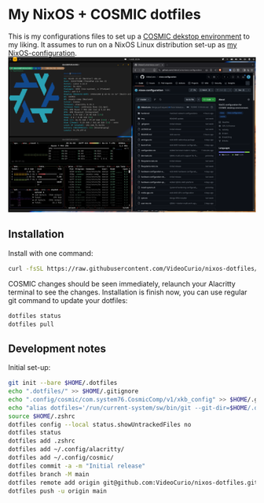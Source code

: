 # My NixOS + COSMIC dotfiles
This is my configurations files to set up a [COSMIC dekstop environment](https://system76.com/cosmic/) to my liking. It assumes to run on a NixOS Linux distribution set-up as [my NixOS-configuration](https://github.com/VideoCurio/nixos-configuration).
![NixOS COSMIC screenshot](https://github.com/VideoCurio/nixos-configuration/blob/master/img/screenshot2.png?raw=true "NixOS with COSMIC DE")

## Installation

Install with one command:
```bash
curl -fsSL https://raw.githubusercontent.com/VideoCurio/nixos-dotfiles/refs/heads/main/.local/bin/install-dotfiles.sh | sh
```
COSMIC changes should be seen immediately, relaunch your Alacritty terminal to see the changes.
Installation is finish now, you can use regular git command to update your dotfiles:
```bash
dotfiles status
dotfiles pull
``` 

## Development notes
Initial set-up:
```bash
git init --bare $HOME/.dotfiles
echo ".dotfiles/" >> $HOME/.gitignore
echo ".config/cosmic/com.system76.CosmicComp/v1/xkb_config" >> $HOME/.gitignore
echo "alias dotfiles='/run/current-system/sw/bin/git --git-dir=$HOME/.dotfiles/ --work-tree=$HOME'" >> $HOME/.zshrc
source $HOME/.zshrc
dotfiles config --local status.showUntrackedFiles no
dotfiles status
dotfiles add .zshrc
dotfiles add ~/.config/alacritty/
dotfiles add ~/.config/cosmic/
dotfiles commit -a -m "Initial release"
dotfiles branch -M main
dotfiles remote add origin git@github.com:VideoCurio/nixos-dotfiles.git
dotfiles push -u origin main
```